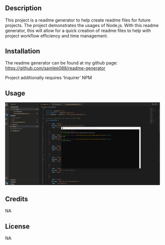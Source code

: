 # <ReadMe Generator>

## Description

This project is a readme generator to help create readme files for future projects. The project demonstrates the usages of Node.js. With this readme generator, this will allow for a quick creation of readme files to help with project workflow efficiency and time management. 


## Installation

The readme generator can be found at my github page:
https://github.com/samlee088/readme-generator

Project additionally requires ‘Inquirer’ NPM


## Usage

![gif showing example run through of the readme generator](./Develop/Animation.gif)



## Credits

NA


## License

NA
